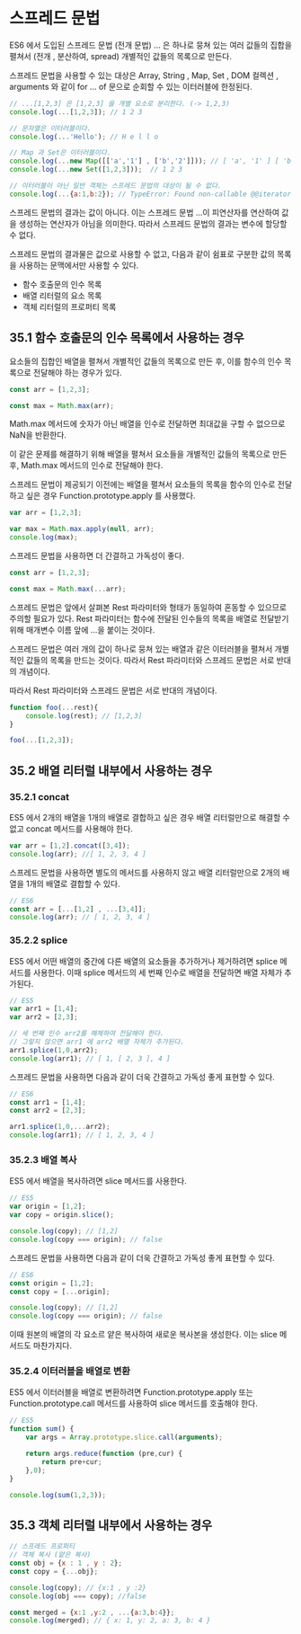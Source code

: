 # 스프레드 문법

ES6 에서 도입된 스프레드 문법 (전개 문법) ... 은 하나로 뭉쳐 있는 여러 값들의 집합을 펼쳐서
(전개 , 분산하여, spread) 개별적인 값들의 목록으로 만든다.

스프레드 문법을 사용할 수 있는 대상은 Array, String , Map, Set , DOM 컬렉션 , arguments 와 같이
for ... of 문으로 순회할 수 있는 이터러블에 한정된다.

```javascript
// ...[1,2,3] 은 [1,2,3] 을 개별 요소로 분리한다. (-> 1,2,3)
console.log(...[1,2,3]); // 1 2 3

// 문자열은 이터러블이다.
console.log(...'Hello'); // H e l l o

// Map 과 Set은 이터러블이다.
console.log(...new Map([['a','1'] , ['b','2']])); // [ 'a', '1' ] [ 'b', '2' ]
console.log(...new Set([1,2,3]));  // 1 2 3

// 이터러블이 아닌 일반 객체는 스프레드 문법의 대상이 될 수 없다.
console.log(...{a:1,b:2}); // TypeError: Found non-callable @@iterator
```

스프레드 문법의 결과는 값이 아니다. 이는 스프레드 문법 ...이 피연산자를 연산하여 값을 생성하는 연산자가 아님을 의미한다.
따라서 스프레드 문법의 결과는 변수에 할당할 수 없다.

스프레드 문법의 결과물은 값으로 사용할 수 없고, 다음과 같이 쉼표로 구분한 값의 목록을 사용하는 문맥에서만 사용할 수 있다.

- 함수 호출문의 인수 목록
- 배열 리터럴의 요소 목록
- 객체 리터럴의 프로퍼티 목록

## 35.1 함수 호출문의 인수 목록에서 사용하는 경우

요소들의 집합인 배열을 펼쳐서 개별적인 값들의 목록으로 만든 후, 이를 함수의 인수 목록으로 전달해야 하는 경우가 있다.

```javascript
const arr = [1,2,3];

const max = Math.max(arr);
```

Math.max 메서드에 숫자가 아닌 배열을 인수로 전달하면 최대값을 구할 수 없으므로 NaN을 반환한다.

이 같은 문제를 해결하기 위해 배열을 펼쳐서 요소들을 개별적인 값들의 목록으로 만든 후, Math.max 메서드의 인수로 전달해야 한다.

스프레드 문법이 제공되기 이전에는 배열을 펼쳐서 요소들의 목록을 함수의 인수로 전달하고 싶은 경우 Function.prototype.apply 를 사용했다.

```javascript
var arr = [1,2,3];

var max = Math.max.apply(null, arr);
console.log(max);
```

스프레드 문법을 사용하면 더 간결하고 가독성이 좋다.

```javascript
const arr = [1,2,3];

const max = Math.max(...arr);
```

스프레드 문법은 앞에서 살펴본 Rest 파라미터와 형태가 동일하여 혼동할 수 있으므로 주의할 필요가 있다.
Rest 파라미터는 함수에 전달된 인수들의 목록을 배열로 전달받기 위해 매개변수 이름 앞에 ...을 붙이는 것이다.

스프레드 문법은 여러 개의 값이 하나로 뭉쳐 있는 배열과 같은 이터러블을 펼쳐서 개별적인 값들의 목록을 만드는 것이다.
따라서 Rest 파라미터와 스프레드 문법은 서로 반대의 개념이다.

따라서 Rest 파라미터와 스프레드 문법은 서로 반대의 개념이다.

```javascript
function foo(...rest){
    console.log(rest); // [1,2,3]
}

foo(...[1,2,3]);
```

## 35.2 배열 리터럴 내부에서 사용하는 경우


### 35.2.1 concat

ES5 에서 2개의 배열을 1개의 배열로 결합하고 싶은 경우 배열 리터럴만으로 해결할 수 없고 concat 메서드를 사용해야 한다.

```javascript
var arr = [1,2].concat([3,4]);
console.log(arr); //[ 1, 2, 3, 4 ]
```

스프레드 문법을 사용하면 별도의 메서드를 사용하지 않고 배열 리터럴만으로 2개의 배열을 1개의 배열로 결합할 수 있다.

```javascript
// ES6
const arr = [...[1,2] , ...[3,4]];
console.log(arr); // [ 1, 2, 3, 4 ]
```

### 35.2.2 splice

ES5 에서 어떤 배열의 중간에 다른 배열의 요소들을 추가하거나 제거하려면 splice 메서드를 사용한다. 이때 splice 메서드의 세 번째
인수로 배열을 전달하면 배열 자체가 추가된다.

```javascript
// ES5
var arr1 = [1,4];
var arr2 = [2,3];

// 세 번째 인수 arr2를 해체하여 전달해야 한다.
// 그렇지 않으면 arr1 에 arr2 배열 자체가 추가된다.
arr1.splice(1,0,arr2);
console.log(arr1); // [ 1, [ 2, 3 ], 4 ]
```

스프레드 문법을 사용하면 다음과 같이 더욱 간결하고 가독성 좋게 표현할 수 있다.

```javascript
// ES6
const arr1 = [1,4];
const arr2 = [2,3];

arr1.splice(1,0,...arr2);
console.log(arr1); // [ 1, 2, 3, 4 ]
```


### 35.2.3 배열 복사

ES5 에서 배열을 복사하려면 slice 메서드를 사용한다. 

```javascript
// ES5
var origin = [1,2];
var copy = origin.slice();

console.log(copy); // [1,2]
console.log(copy === origin); // false
```


스프레드 문법을 사용하면 다음과 같이 더욱 간결하고 가독성 좋게 표현할 수 있다.

```javascript
// ES6
const origin = [1,2];
const copy = [...origin];

console.log(copy); // [1,2]
console.log(copy === origin); // false
```

이때 원본의 배열의 각 요소르 얕은 복사하여 새로운 복사본을 생성한다. 
이는 slice 메서드도 마찬가지다.

### 35.2.4 이터러블을 배열로 변환

ES5 에서 이터러블을 배열로 변환하려면 Function.prototype.apply 또는 Function.prototype.call 메서드를 사용하여
slice 메서드를 호출해야 한다. 


```javascript
// ES5
function sum() {
    var args = Array.prototype.slice.call(arguments);

    return args.reduce(function (pre,cur) {
        return pre+cur;
    },0);
}

console.log(sum(1,2,3));
```

## 35.3 객체 리터럴 내부에서 사용하는 경우

```javascript
// 스프레드 프로퍼티
// 객체 복사 (얕은 복사)
const obj = {x : 1 , y : 2};
const copy = {...obj};

console.log(copy); // {x:1 , y :2}
console.log(obj === copy); //false

const merged = {x:1 ,y:2 , ...{a:3,b:4}};
console.log(merged); // { x: 1, y: 2, a: 3, b: 4 }

```